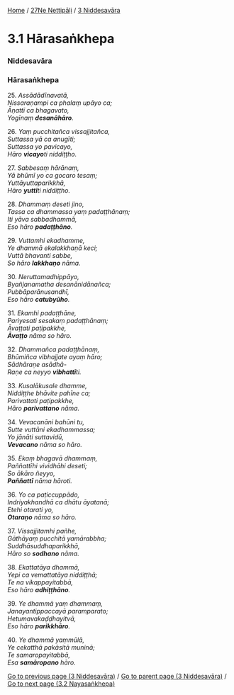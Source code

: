 
[Home](/) / [27Ne Nettipāḷi](../../27Ne.md) / [3 Niddesavāra](../3.md)

# 3.1 Hārasaṅkhepa

### Niddesavāra

### Hārasaṅkhepa

25\. _Assādādīnavatā,_  
_Nissaraṇampi ca phalaṃ upāyo ca;_  
_Āṇattī ca bhagavato,_  
_Yogīnaṃ **desanāhāro**._  


26\. _Yaṃ pucchitañca vissajjitañca,_  
_Suttassa yā ca anugīti;_  
_Suttassa yo pavicayo,_  
_Hāro **vicayo**ti niddiṭṭho._  


27\. _Sabbesaṃ hārānaṃ,_  
_Yā bhūmī yo ca gocaro tesaṃ;_  
_Yuttāyuttaparikkhā,_  
_Hāro **yuttī**ti niddiṭṭho._  


28\. _Dhammaṃ deseti jino,_  
_Tassa ca dhammassa yaṃ padaṭṭhānaṃ;_  
_Iti yāva sabbadhammā,_  
_Eso hāro **padaṭṭhāno**._  


29\. _Vuttamhi ekadhamme,_  
_Ye dhammā ekalakkhaṇā keci;_  
_Vuttā bhavanti sabbe,_  
_So hāro **lakkhaṇo** nāma._  


30\. _Neruttamadhippāyo,_  
_Byañjanamatha desanānidānañca;_  
_Pubbāparānusandhī,_  
_Eso hāro **catubyūho**._  


31\. _Ekamhi padaṭṭhāne,_  
_Pariyesati sesakaṃ padaṭṭhānaṃ;_  
_Āvaṭṭati paṭipakkhe,_  
_**Āvaṭṭo** nāma so hāro._  


32\. _Dhammañca padaṭṭhānaṃ,_  
_Bhūmiñca vibhajjate ayaṃ hāro;_  
_Sādhāraṇe asādhā-_  
_Raṇe ca neyyo **vibhattī**ti._  


33\. _Kusalākusale dhamme,_  
_Niddiṭṭhe bhāvite pahīne ca;_  
_Parivattati paṭipakkhe,_  
_Hāro **parivattano** nāma._  


34\. _Vevacanāni bahūni tu,_  
_Sutte vuttāni ekadhammassa;_  
_Yo jānāti suttavidū,_  
_**Vevacano** nāma so hāro._  


35\. _Ekaṃ bhagavā dhammaṃ,_  
_Paññattīhi vividhāhi deseti;_  
_So ākāro ñeyyo,_  
_**Paññattī** nāma hāroti._  


36\. _Yo ca paṭiccuppādo,_  
_Indriyakhandhā ca dhātu āyatanā;_  
_Etehi otarati yo,_  
_**Otaraṇo** nāma so hāro._  


37\. _Vissajjitamhi pañhe,_  
_Gāthāyaṃ pucchitā yamārabbha;_  
_Suddhāsuddhaparikkhā,_  
_Hāro so **sodhano** nāma._  


38\. _Ekattatāya dhammā,_  
_Yepi ca vemattatāya niddiṭṭhā;_  
_Te na vikappayitabbā,_  
_Eso hāro **adhiṭṭhāno**._  


39\. _Ye dhammā yaṃ dhammaṃ,_  
_Janayantippaccayā paramparato;_  
_Hetumavakaḍḍhayitvā,_  
_Eso hāro **parikkhāro**._  


40\. _Ye dhammā yaṃmūlā,_  
_Ye cekatthā pakāsitā muninā;_  
_Te samaropayitabbā,_  
_Esa **samāropano** hāro._  


[Go to previous page (3 Niddesavāra)](../3.md) / [Go to parent page (3 Niddesavāra)](../3.md) / [Go to next page (3.2 Nayasaṅkhepa)](3.2.md)


